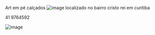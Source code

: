 Art em pé calçados
![image](https://user-images.githubusercontent.com/116300569/202542202-b5599e0c-9c96-433b-95ee-a71bfae7a366.png)
localizado no bairro cristo rei em curitiba 

41 9764592

![image](https://user-images.githubusercontent.com/116300569/202543830-315a3dac-cff0-4f83-9a92-7e1f3f8f1116.png)

